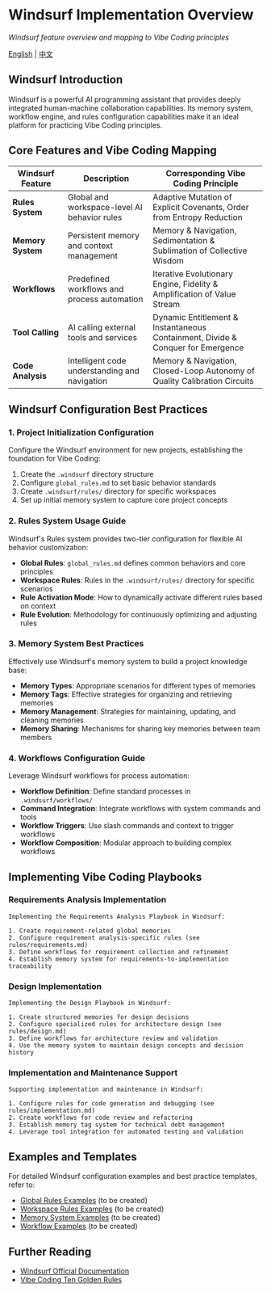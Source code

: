 # Windsurf Implementation Overview

*Windsurf feature overview and mapping to Vibe Coding principles*

[English](../../../en/ai-ide/windsurf/overview.md) | [中文](../../../zh/ai-ide/windsurf/overview.md)

## Windsurf Introduction

Windsurf is a powerful AI programming assistant that provides deeply integrated human-machine collaboration capabilities. Its memory system, workflow engine, and rules configuration capabilities make it an ideal platform for practicing Vibe Coding principles.

## Core Features and Vibe Coding Mapping

| Windsurf Feature | Description | Corresponding Vibe Coding Principle |
|------------|------|-------------------|
| **Rules System** | Global and workspace-level AI behavior rules | Adaptive Mutation of Explicit Covenants, Order from Entropy Reduction |
| **Memory System** | Persistent memory and context management | Memory & Navigation, Sedimentation & Sublimation of Collective Wisdom |
| **Workflows** | Predefined workflows and process automation | Iterative Evolutionary Engine, Fidelity & Amplification of Value Stream |
| **Tool Calling** | AI calling external tools and services | Dynamic Entitlement & Instantaneous Containment, Divide & Conquer for Emergence |
| **Code Analysis** | Intelligent code understanding and navigation | Memory & Navigation, Closed-Loop Autonomy of Quality Calibration Circuits |

## Windsurf Configuration Best Practices

### 1. Project Initialization Configuration

Configure the Windsurf environment for new projects, establishing the foundation for Vibe Coding:

1. Create the `.windsurf` directory structure
2. Configure `global_rules.md` to set basic behavior standards
3. Create `.windsurf/rules/` directory for specific workspaces
4. Set up initial memory system to capture core project concepts

### 2. Rules System Usage Guide

Windsurf's Rules system provides two-tier configuration for flexible AI behavior customization:

- **Global Rules**: `global_rules.md` defines common behaviors and core principles
- **Workspace Rules**: Rules in the `.windsurf/rules/` directory for specific scenarios
- **Rule Activation Mode**: How to dynamically activate different rules based on context
- **Rule Evolution**: Methodology for continuously optimizing and adjusting rules

### 3. Memory System Best Practices

Effectively use Windsurf's memory system to build a project knowledge base:

- **Memory Types**: Appropriate scenarios for different types of memories
- **Memory Tags**: Effective strategies for organizing and retrieving memories
- **Memory Management**: Strategies for maintaining, updating, and cleaning memories
- **Memory Sharing**: Mechanisms for sharing key memories between team members

### 4. Workflows Configuration Guide

Leverage Windsurf workflows for process automation:

- **Workflow Definition**: Define standard processes in `.windsurf/workflows/`
- **Command Integration**: Integrate workflows with system commands and tools
- **Workflow Triggers**: Use slash commands and context to trigger workflows
- **Workflow Composition**: Modular approach to building complex workflows

## Implementing Vibe Coding Playbooks

### Requirements Analysis Implementation

```
Implementing the Requirements Analysis Playbook in Windsurf:

1. Create requirement-related global memories
2. Configure requirement analysis-specific rules (see rules/requirements.md)
3. Define workflows for requirement collection and refinement
4. Establish memory system for requirements-to-implementation traceability
```

### Design Implementation

```
Implementing the Design Playbook in Windsurf:

1. Create structured memories for design decisions
2. Configure specialized rules for architecture design (see rules/design.md)
3. Define workflows for architecture review and validation
4. Use the memory system to maintain design concepts and decision history
```

### Implementation and Maintenance Support

```
Supporting implementation and maintenance in Windsurf:

1. Configure rules for code generation and debugging (see rules/implementation.md)
2. Create workflows for code review and refactoring
3. Establish memory tag system for technical debt management
4. Leverage tool integration for automated testing and validation
```

## Examples and Templates

For detailed Windsurf configuration examples and best practice templates, refer to:

- [Global Rules Examples](./rules/global-rules.md) (to be created)
- [Workspace Rules Examples](./rules/workspace-rules.md) (to be created)
- [Memory System Examples](./memories/memory-patterns.md) (to be created)
- [Workflow Examples](./workflows/workflow-patterns.md) (to be created)

## Further Reading

- [Windsurf Official Documentation](#)
- [Vibe Coding Ten Golden Rules](../../principles/golden-rules.md)
